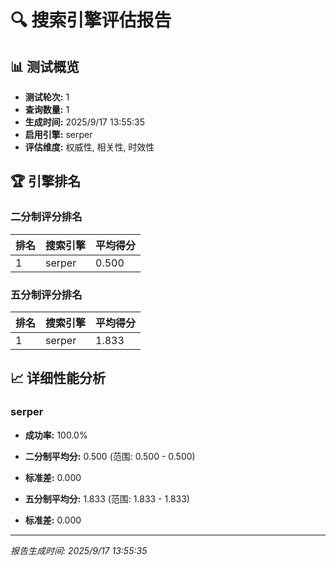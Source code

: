 # 🔍 搜索引擎评估报告

## 📊 测试概览

- **测试轮次:** 1
- **查询数量:** 1
- **生成时间:** 2025/9/17 13:55:35
- **启用引擎:** serper
- **评估维度:** 权威性, 相关性, 时效性

## 🏆 引擎排名

### 二分制评分排名

| 排名 | 搜索引擎 | 平均得分 |
|------|----------|----------|
| 1 | serper | 0.500 |

### 五分制评分排名

| 排名 | 搜索引擎 | 平均得分 |
|------|----------|----------|
| 1 | serper | 1.833 |

## 📈 详细性能分析


### serper

- **成功率:** 100.0%

- **二分制平均分:** 0.500 (范围: 0.500 - 0.500)
- **标准差:** 0.000
- **五分制平均分:** 1.833 (范围: 1.833 - 1.833)
- **标准差:** 0.000


---
*报告生成时间: 2025/9/17 13:55:35*
